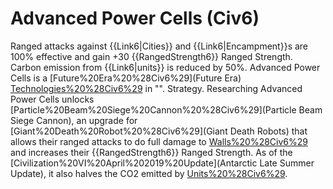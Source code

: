 # Advanced Power Cells (Civ6)

Ranged attacks against {{Link6|Cities}} and {{Link6|Encampment}}s are 100% effective and gain +30 {{RangedStrength6}} Ranged Strength.
Carbon emission from {{Link6|units}} is reduced by 50%.
Advanced Power Cells is a [Future%20Era%20%28Civ6%29](Future Era) [Technologies%20%28Civ6%29](technology) in "".
Strategy.
Researching Advanced Power Cells unlocks [Particle%20Beam%20Siege%20Cannon%20%28Civ6%29](Particle Beam Siege Cannon), an upgrade for [Giant%20Death%20Robot%20%28Civ6%29](Giant Death Robots) that allows their ranged attacks to do full damage to [Walls%20%28Civ6%29](Walls) and increases their {{RangedStrength6}} Ranged Strength. As of the [Civilization%20VI%20April%202019%20Update](Antarctic Late Summer Update), it also halves the CO2 emitted by [Units%20%28Civ6%29](units).